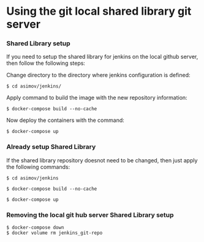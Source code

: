 # Using the git local shared library git server



### Shared Library setup

If you need to setup the shared library for jenkins on the local github server, then follow the following steps:



Change directory to the directory where jenkins configuration is defined:

```
$ cd asimov/jenkins/
```


Apply command to build the image with the new repository information:

```
$ docker-compose build --no-cache
```



Now deploy the containers with the command:

```
$ docker-compose up
```



### Already setup Shared Library

If the shared library repository doesnot need to be changed, then just apply the following commands:

```
$ cd asimov/jenkins

$ docker-compose build --no-cache

$ docker-compose up 
```



### Removing the local git hub server Shared Library setup

```
$ docker-compose down
$ docker volume rm jenkins_git-repo
```

